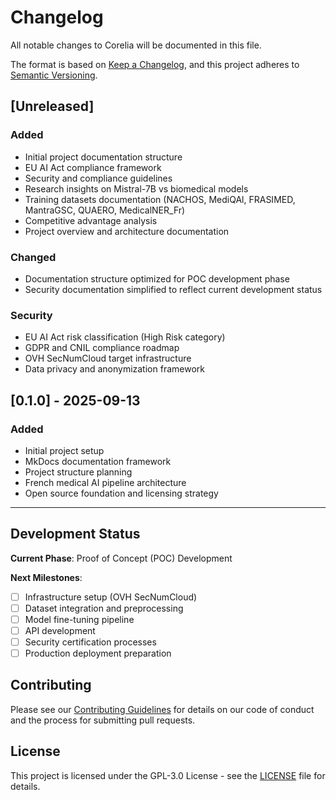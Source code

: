 # Changelog

All notable changes to Corelia will be documented in this file.

The format is based on [Keep a Changelog](https://keepachangelog.com/en/1.0.0/),
and this project adheres to [Semantic Versioning](https://semver.org/spec/v2.0.0.html).

## [Unreleased]

### Added
- Initial project documentation structure
- EU AI Act compliance framework
- Security and compliance guidelines
- Research insights on Mistral-7B vs biomedical models
- Training datasets documentation (NACHOS, MediQAl, FRASIMED, MantraGSC, QUAERO, MedicalNER_Fr)
- Competitive advantage analysis
- Project overview and architecture documentation

### Changed
- Documentation structure optimized for POC development phase
- Security documentation simplified to reflect current development status

### Security
- EU AI Act risk classification (High Risk category)
- GDPR and CNIL compliance roadmap
- OVH SecNumCloud target infrastructure
- Data privacy and anonymization framework

## [0.1.0] - 2025-09-13

### Added
- Initial project setup
- MkDocs documentation framework
- Project structure planning
- French medical AI pipeline architecture
- Open source foundation and licensing strategy

---

## Development Status

**Current Phase**: Proof of Concept (POC) Development

**Next Milestones**:
- [ ] Infrastructure setup (OVH SecNumCloud)
- [ ] Dataset integration and preprocessing
- [ ] Model fine-tuning pipeline
- [ ] API development
- [ ] Security certification processes
- [ ] Production deployment preparation

## Contributing

Please see our [Contributing Guidelines](CONTRIBUTING.md) for details on our code of conduct and the process for submitting pull requests.

## License

This project is licensed under the GPL-3.0 License - see the [LICENSE](LICENSE) file for details.

